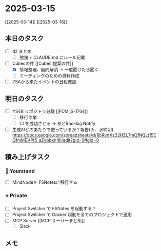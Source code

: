 # 2025-03-15

[[2025-03-14]] [[2025-03-16]]

## 本日のタスク

- [ ] d2 まとめ
	- [ ] 勉強 + CLAUDE.md にルール記載
- [ ] Cubecの件 [[Cubec 提案の件]]
	- [x] 情報整理、疑問解消 -> 一度聞けたら聞く
	- [ ] ミーティングのための資料作成
- [ ] ZSAから来たイベントの日程確認

## 明日のタスク

- [ ] YS4B リポジトリ分離 [[PDM_S-1764]]
	- [ ] 移行作業
	- [ ] CI を成功させる -> あとBacklog Notify
- [ ] 生成AIどのあたりで使っているか？報告(火、水締切) https://docs.google.com/spreadsheets/d/1jbRvnXz32HZL7mQfNQLt15EQfmMEVPt5_aZvbbxn4lI/edit?gid=0#gid=0

## 積み上げタスク

### 🔵 Yourstand

- [ ] MindNodeを FSNotesに移行する

### ⭐️ Private

- [ ] Project Switcher で FSNotes を起動する？
- [ ] Project Switcher で Docker 起動を全てのプロジェクトで適用
- [ ] MCP Server [[MCP サーバーまとめ]]
	- [ ] Slack

## メモ
